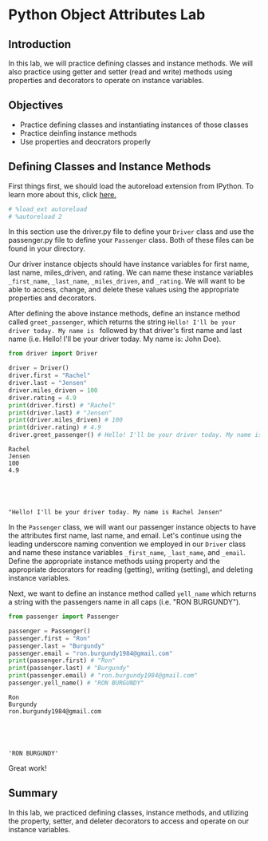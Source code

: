 
# Python Object Attributes Lab

## Introduction
In this lab, we will practice defining classes and instance methods. We will also practice using getter and setter (read and write) methods using properties and decorators to operate on instance variables.

## Objectives

* Practice defining classes and instantiating instances of those classes
* Practice deinfing instance methods
* Use properties and deocrators properly

## Defining Classes and Instance Methods

First things first, we should load the autoreload extension from IPython. To learn more about this, click [here.](https://ipython.org/ipython-doc/3/config/extensions/autoreload.html)


```python
# %load_ext autoreload
# %autoreload 2
```

In this section use the driver.py file to define your `Driver` class and use the passenger.py file to define your `Passenger` class. Both of these files can be found in your directory.

Our driver instance objects should have instance variables for first name, last name, miles_driven, and rating. We can name these instance variables `_first_name`, `_last_name`, `_miles_driven`, and `_rating`. We will want to be able to access, change, and delete these values using the appropriate properties and decorators. 

After defining the above instance methods, define an instance method called `greet_passenger`, which returns the string `Hello! I'll be your driver today. My name is ` followed by that driver's first name and last name (i.e. Hello! I'll be your driver today. My name is: John Doe).


```python
from driver import Driver
```


```python
driver = Driver()
driver.first = "Rachel"
driver.last = "Jensen"
driver.miles_driven = 100
driver.rating = 4.9
print(driver.first) # "Rachel"
print(driver.last) # "Jensen"
print(driver.miles_driven) # 100
print(driver.rating) # 4.9
driver.greet_passenger() # Hello! I'll be your driver today. My name is Rachel Jensen
```

    Rachel
    Jensen
    100
    4.9





    "Hello! I'll be your driver today. My name is Rachel Jensen"



In the `Passenger` class, we will want our passenger instance objects to have the attributes first name, last name, and email. Let's continue using the leading underscore naming convention we employed in our `Driver` class and name these instance variables `_first_name`, `_last_name`, and `_email`. Define the appropriate instance methods using property and the appropriate decorators for reading (getting), writing (setting), and deleting instance variables. 

Next, we want to define an instance method called `yell_name` which returns a string with the passengers name in all caps (i.e. "RON BURGUNDY"). 


```python
from passenger import Passenger
```


```python
passenger = Passenger()
passenger.first = "Ron"
passenger.last = "Burgundy"
passenger.email = "ron.burgundy1984@gmail.com"
print(passenger.first) # "Ron"
print(passenger.last) # "Burgundy"
print(passenger.email) # "ron.burgundy1984@gmail.com"
passenger.yell_name() # "RON BURGUNDY"
```

    Ron
    Burgundy
    ron.burgundy1984@gmail.com





    'RON BURGUNDY'



Great work!

## Summary
In this lab, we practiced defining classes, instance methods, and utilizing the property, setter, and deleter decorators to access and operate on our instance variables.

